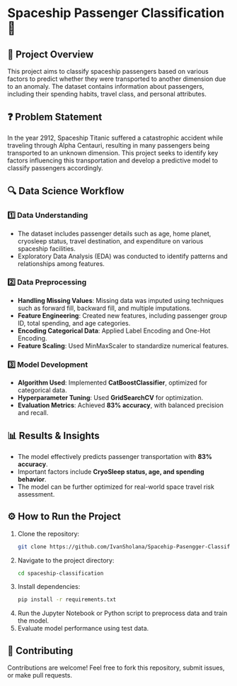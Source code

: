 # Spaceship Passenger Classification 🚀

## 📌 Project Overview
This project aims to classify spaceship passengers based on various factors to predict whether they were transported to another dimension due to an anomaly. The dataset contains information about passengers, including their spending habits, travel class, and personal attributes.

## ❓ Problem Statement
In the year 2912, Spaceship Titanic suffered a catastrophic accident while traveling through Alpha Centauri, resulting in many passengers being transported to an unknown dimension. This project seeks to identify key factors influencing this transportation and develop a predictive model to classify passengers accordingly.

## 🔍 Data Science Workflow
### 1️⃣ Data Understanding
- The dataset includes passenger details such as age, home planet, cryosleep status, travel destination, and expenditure on various spaceship facilities.
- Exploratory Data Analysis (EDA) was conducted to identify patterns and relationships among features.

### 2️⃣ Data Preprocessing
- **Handling Missing Values**: Missing data was imputed using techniques such as forward fill, backward fill, and multiple imputations.
- **Feature Engineering**: Created new features, including passenger group ID, total spending, and age categories.
- **Encoding Categorical Data**: Applied Label Encoding and One-Hot Encoding.
- **Feature Scaling**: Used MinMaxScaler to standardize numerical features.

### 3️⃣ Model Development
- **Algorithm Used**: Implemented **CatBoostClassifier**, optimized for categorical data.
- **Hyperparameter Tuning**: Used **GridSearchCV** for optimization.
- **Evaluation Metrics**: Achieved **83% accuracy**, with balanced precision and recall.

## 📊 Results & Insights
- The model effectively predicts passenger transportation with **83% accuracy**.
- Important factors include **CryoSleep status, age, and spending behavior**.
- The model can be further optimized for real-world space travel risk assessment.

## ⚙️ How to Run the Project
1. Clone the repository:
   ```sh
   git clone https://github.com/IvanSholana/Spacehip-Pasengger-Classification.git
   ```
2. Navigate to the project directory:
   ```sh
   cd spaceship-classification
   ```
3. Install dependencies:
   ```sh
   pip install -r requirements.txt
   ```
4. Run the Jupyter Notebook or Python script to preprocess data and train the model.
5. Evaluate model performance using test data.

## 🤝 Contributing
Contributions are welcome! Feel free to fork this repository, submit issues, or make pull requests.
